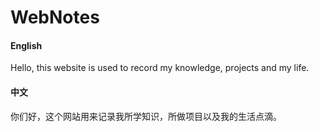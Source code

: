 # WebNotes

<!-- tabs:start -->

#### **English**


Hello, this website is used to record my knowledge, projects and my life.

#### **中文**
你们好，这个网站用来记录我所学知识，所做项目以及我的生活点滴。


<!-- tabs:end -->